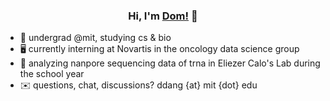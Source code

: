 <h3 align="center">
Hi, I'm <a href="https://dom-dang.github.io/" target="_blank" rel="noreferrer">Dom!</a> 👋
</h3>

- 🌱 undergrad @mit, studying cs & bio
- 🖥️ currently interning at Novartis in the oncology data science group
- 🧪 analyzing nanpore sequencing data of trna in Eliezer Calo's Lab during the school year
- ✉️ questions, chat, discussions? ddang {at} mit {dot} edu
